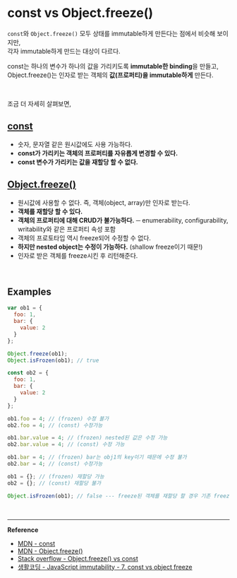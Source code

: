 # const vs Object.freeze()

`const`와 `Object.freeze()` 모두 상태를 immutable하게 만든다는 점에서 비슷해 보이지만,  
각자 immutable하게 만드는 대상이 다르다.

const는 하나의 변수가 하나의 값을 가리키도록 **immutable한 binding**을 만들고,  
Object.freeze()는 인자로 받는 객체의 **값(프로퍼티)을 immutable하게** 만든다.

<br />

조금 더 자세히 살펴보면,

## [const](https://developer.mozilla.org/en-US/docs/Web/JavaScript/Reference/Statements/const)

- 숫자, 문자열 같은 원시값에도 사용 가능하다.
- **const가 가리키는 객체의 프로퍼티를 자유롭게 변경할 수 있다.**
- **const 변수가 가리키는 값을 재할당 할 수 없다.**

## [Object.freeze()](https://developer.mozilla.org/en-US/docs/Web/JavaScript/Reference/Global_Objects/Object/freeze)

- 원시값에 사용할 수 없다. 즉, 객체(object, array)만 인자로 받는다.
- **객체를 재할당 할 수 있다.**
- **객체의 프로퍼티에 대해 CRUD가 불가능하다.** ─ enumerability, configurability, writability와 같은 프로퍼티 속성 포함
- 객체의 프로토타입 역시 freeze되어 수정할 수 없다.
- **하지만 nested object는 수정이 가능하다.** (shallow freeze이기 때문!)
- 인자로 받은 객체를 freeze시킨 후 리턴해준다.

<br />

## Examples

```javascript
var ob1 = {
  foo: 1,
  bar: {
    value: 2
  }
};

Object.freeze(ob1);
Object.isFrozen(ob1); // true

const ob2 = {
  foo: 1,
  bar: {
    value: 2
  }
};

ob1.foo = 4; // (frozen) 수정 불가
ob2.foo = 4; // (const) 수정가능

ob1.bar.value = 4; // (frozen) nested된 값은 수정 가능
ob2.bar.value = 4; // (const) 수정 가능

ob1.bar = 4; // (frozen) bar는 obj1의 key이기 때문에 수정 불가
ob2.bar = 4; // (const) 수정가능

ob1 = {}; // (frozen) 재할당 가능
ob2 = {}; // (const) 재할당 불가

Object.isFrozen(ob1); // false --- freeze된 객체를 재할당 할 경우 기존 freeze 처리는 무효화된다.
```

<br />

---

**Reference**

- [MDN - const](https://developer.mozilla.org/en-US/docs/Web/JavaScript/Reference/Statements/const)
- [MDN - Object.freeze()](https://developer.mozilla.org/en-US/docs/Web/JavaScript/Reference/Global_Objects/Object/freeze)
- [Stack overflow - Object.freeze() vs const](https://stackoverflow.com/questions/33124058/object-freeze-vs-const)
- [생활코딩 - JavaScript immutability - 7. const vs object freeze](https://www.youtube.com/watch?v=ol239ZUGwHg)
